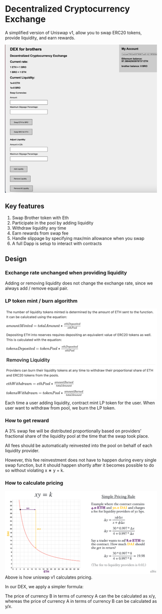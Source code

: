 # Decentralized Cryptocurrency Exchange
A simplified version of Uniswap v1, allow you to swap ERC20 tokens, provide liquidity, and earn rewards.

![demo](imgs/d1.png)

## Key features
1. Swap Brother token with Eth
2. Participate in the pool by adding liquidity
3. Withdraw liquidity any time
4. Earn rewards from swap fee
5. Handle slippage by specifying max/min allowance when you swap
6. A full Dapp is setup to interact with contracts

## Design 
### Exchange rate unchanged when providing liquidity
Adding or removing liquidity does not change the exchange rate, since we always add / remove equal pair.

### LP token mint / burn algorithm
![mint](imgs/mint.png)
Each time a user adding liquidity, contract mint LP token for the user.
When user want to withdraw from pool, we burn the LP token.

### How to get reward
A 3% swap fee will be distributed proportionally based on providers’ fractional share of the liquidity pool at the
time that the swap took place.

All fees should be automatically reinvested into the pool on behalf of each liquidity provider.

However, this fee reinvestment does not have to happen during every single swap function, but it should happen shortly after it becomes possible to do so without violating x ∗ y = k.

### How to calculate pricing
![price](imgs/price.png)
Above is how uniswap v1 calculates pricing.

In our DEX, we apply a simpler formula:

The price of currency B in terms of currency A can the be calculated as x/y, whereas the price of currency A in terms of currency B can be calculated as y/x.



